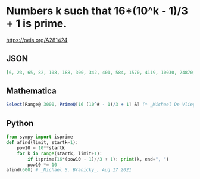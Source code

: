 # Numbers k such that 16\*\(10^k \- 1\)/3 \+ 1 is prime\.
https://oeis.org/A281424
## JSON
```JSON
[6, 23, 65, 82, 108, 188, 300, 342, 401, 584, 1570, 4119, 10030, 24870, 34710]
```
## Mathematica
```Mathematica
Select[Range@ 3000, PrimeQ[16 (10^# - 1)/3 + 1] &] (* _Michael De Vlieger_, Jan 23 2017 *)
```
## Python
```Python
from sympy import isprime
def afind(limit, startk=1):
    pow10 = 10**startk
    for k in range(startk, limit+1):
        if isprime(16*(pow10 - 1)//3 + 1): print(k, end=", ")
        pow10 *= 10
afind(600) # _Michael S. Branicky_, Aug 17 2021
```
